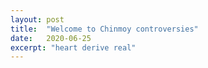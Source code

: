 ```yaml
---
layout: post
title:  "Welcome to Chinmoy controversies"
date:   2020-06-25
excerpt: "heart derive real"
---
```

